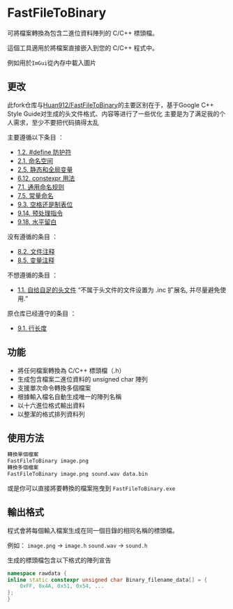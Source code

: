 # FastFileToBinary

可將檔案轉換為包含二進位資料陣列的 C/C++ 標頭檔。

這個工具適用於將檔案直接嵌入到您的 C/C++ 程式中。

例如用於`ImGui`從內存中載入圖片

## 更改

此fork仓库与[Huan912/FastFileToBinary](https://github.com/Huan912/FastFileToBinary)的主要区别在于，基于Google C++ Style Guide对生成的头文件格式、内容等进行了一些优化
主要是为了满足我的个人需求，至少不要把代码搞得太乱

主要遵循以下条目 ：
- [1.2. #define 防护符](https://zh-google-styleguide.readthedocs.io/en/latest/google-cpp-styleguide/headers.html#define)
- [2.1. 命名空间](https://zh-google-styleguide.readthedocs.io/en/latest/google-cpp-styleguide/scoping.html#namespaces)
- [2.5. 静态和全局变量](https://zh-google-styleguide.readthedocs.io/en/latest/google-cpp-styleguide/scoping.html#static-and-global-variables)
- [6.12. constexpr 用法](https://zh-google-styleguide.readthedocs.io/en/latest/google-cpp-styleguide/others.html#constexpr)
- [7.1. 通用命名规则](https://zh-google-styleguide.readthedocs.io/en/latest/google-cpp-styleguide/naming.html#general-naming-rules)
- [7.5. 常量命名](https://zh-google-styleguide.readthedocs.io/en/latest/google-cpp-styleguide/naming.html#constant-names)
- [9.3. 空格还是制表位](https://zh-google-styleguide.readthedocs.io/en/latest/google-cpp-styleguide/formatting.html#id3)
- [9.14. 预处理指令](https://zh-google-styleguide.readthedocs.io/en/latest/google-cpp-styleguide/formatting.html#id13)
- [9.18. 水平留白](https://zh-google-styleguide.readthedocs.io/en/latest/google-cpp-styleguide/formatting.html#id17)

没有遵循的条目 ：
- [8.2. 文件注释](https://zh-google-styleguide.readthedocs.io/en/latest/google-cpp-styleguide/comments.html#id3)
- [8.5. 变量注释](https://zh-google-styleguide.readthedocs.io/en/latest/google-cpp-styleguide/comments.html#id10)

不想遵循的条目 ：
- [1.1. 自给自足的头文件](https://zh-google-styleguide.readthedocs.io/en/latest/google-cpp-styleguide/headers.html#self-contained-headers) “不属于头文件的文件设置为 .inc 扩展名, 并尽量避免使用.”

原仓库已经遵守的条目 ：
- [9.1. 行长度](https://zh-google-styleguide.readthedocs.io/en/latest/google-cpp-styleguide/formatting.html#line-length)

## 功能

- 將任何檔案轉換為 C/C++ 標頭檔（.h）
- 生成包含檔案二進位資料的 unsigned char 陣列
- 支援單次命令轉換多個檔案
- 根據輸入檔名自動生成唯一的陣列名稱
- 以十六進位格式輸出資料
- 以整潔的格式排列資料列

## 使用方法

```bash
轉換單個檔案
FastFileToBinary image.png
轉換多個檔案
FastFileToBinary image.png sound.wav data.bin
```

或是你可以直接將要轉換的檔案拖曳到 `FastFileToBinary.exe`

## 輸出格式
程式會將每個輸入檔案生成在同一個目錄的相同名稱的標頭檔。

例如：
```image.png``` → ```image.h```
```sound.wav``` → ```sound.h```

生成的標頭檔包含以下格式的陣列宣告
```cpp
namespace rawdata {
inline static constexpr unsigned char Binary_filename_data[] = {
    0xFF, 0x4A, 0x51, 0x54, ...
};
}
```
